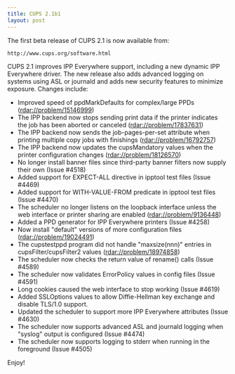 ```yaml
---
title: CUPS 2.1b1
layout: post
---
```


The first beta release of CUPS 2.1 is now available from:

    http://www.cups.org/software.html

CUPS 2.1 improves IPP Everywhere support, including a new dynamic IPP Everywhere driver. The new release also adds advanced logging on systems using ASL or journald and adds new security features to minimize exposure. Changes include:

- Improved speed of ppdMarkDefaults for complex/large PPDs (<rdar://problem/15146999>)
- The IPP backend now stops sending print data if the printer indicates the job has been aborted or canceled (<rdar://problem/17837631>)
- The IPP backend now sends the job-pages-per-set attribute when printing multiple copy jobs with finishings (<rdar://problem/16792757>)
- The IPP backend now updates the cupsMandatory values when the printer configuration changes (<rdar://problem/18126570>)
- No longer install banner files since third-party banner filters now supply their own (Issue #4518)
- Added support for EXPECT-ALL directive in ipptool test files (Issue #4469)
- Added support for WITH-VALUE-FROM predicate in ipptool test files (Issue #4470)
- The scheduler no longer listens on the loopback interface unless the web interface or printer sharing are enabled (<rdar://problem/9136448>)
- Added a PPD generator for IPP Everywhere printers (Issue #4258)
- Now install "default" versions of more configuration files (<rdar://problem/19024491>)
- The cupstestppd program did not handle "maxsize(nnn)" entries in cupsFilter/cupsFilter2 values (<rdar://problem/18974858>)
- The scheduler now checks the return value of rename() calls (Issue #4589)
- The scheduler now validates ErrorPolicy values in config files (Issue #4591)
- Long cookies caused the web interface to stop working (Issue #4619)
- Added SSLOptions values to allow Diffie-Hellman key exchange and disable TLS/1.0 support.
- Updated the scheduler to support more IPP Everywhere attributes (Issue #4630)
- The scheduler now supports advanced ASL and journald logging when "syslog" output is configured (Issue #4474)
- The scheduler now supports logging to stderr when running in the foreground (Issue #4505)

Enjoy!
